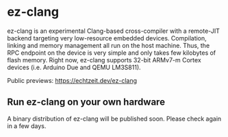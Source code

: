# ez-clang

ez-clang is an experimental Clang-based cross-compiler with a remote-JIT backend targeting very low-resource embedded devices. Compilation, linking and memory management all run on the host machine. Thus, the RPC endpoint on the device is very simple and only takes few kilobytes of flash memory. Right now, ez-clang supports 32-bit ARMv7-m Cortex devices (i.e. Arduino Due and QEMU LM3S811).

Public previews: https://echtzeit.dev/ez-clang

## Run ez-clang on your own hardware

A binary distribution of ez-clang will be published soon. Please check again in a few days.
